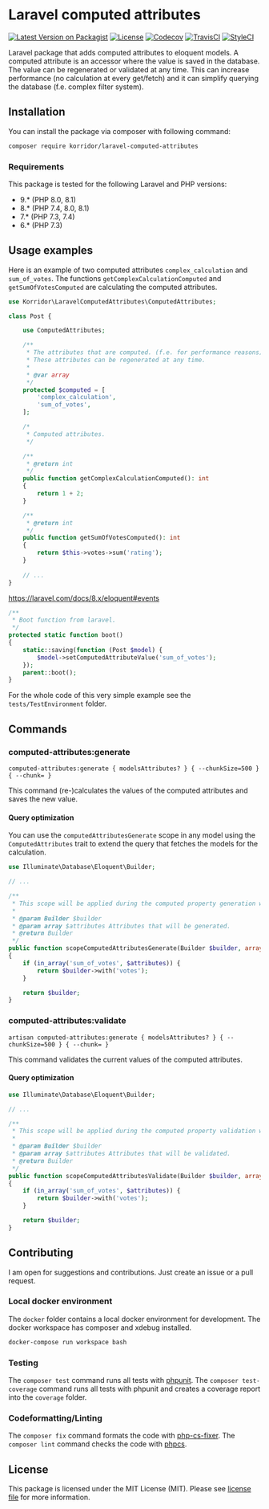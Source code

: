 # Laravel computed attributes

[![Latest Version on Packagist](https://img.shields.io/packagist/v/korridor/laravel-computed-attributes?style=flat-square)](https://packagist.org/packages/korridor/laravel-computed-attributes)
[![License](https://img.shields.io/packagist/l/korridor/laravel-computed-attributes?style=flat-square)](license.md)
[![Codecov](https://img.shields.io/codecov/c/github/korridor/laravel-computed-attributes?style=flat-square)](https://codecov.io/gh/korridor/laravel-computed-attributes)
[![TravisCI](https://img.shields.io/travis/korridor/laravel-computed-attributes?style=flat-square)](https://travis-ci.org/korridor/laravel-computed-attributes)
[![StyleCI](https://styleci.io/repos/226346821/shield)](https://styleci.io/repos/226346821)

Laravel package that adds computed attributes to eloquent models.
A computed attribute is an accessor where the value is saved in the database.
The value can be regenerated or validated at any time.
This can increase performance (no calculation at every get/fetch) and it can simplify querying the database (f.e. complex filter system). 

## Installation

You can install the package via composer with following command:

```bash
composer require korridor/laravel-computed-attributes
```

### Requirements

This package is tested for the following Laravel and PHP versions:

 - 9.* (PHP 8.0, 8.1)
 - 8.* (PHP 7.4, 8.0, 8.1)
 - 7.* (PHP 7.3, 7.4)
 - 6.* (PHP 7.3)
 
## Usage examples

Here is an example of two computed attributes `complex_calculation` and `sum_of_votes`.
The functions `getComplexCalculationComputed` and `getSumOfVotesComputed` are calculating the computed attributes.

```php
use Korridor\LaravelComputedAttributes\ComputedAttributes;

class Post {

    use ComputedAttributes;

    /**
     * The attributes that are computed. (f.e. for performance reasons)
     * These attributes can be regenerated at any time.
     *
     * @var array
     */
    protected $computed = [
        'complex_calculation',
        'sum_of_votes',
    ];

    /*
     * Computed attributes.
     */

    /**
     * @return int
     */
    public function getComplexCalculationComputed(): int
    {
        return 1 + 2;
    }

    /**
     * @return int
     */
    public function getSumOfVotesComputed(): int
    {
        return $this->votes->sum('rating');
    }
    
    // ...
}
```



https://laravel.com/docs/8.x/eloquent#events

```php
/**
 * Boot function from laravel.
 */
protected static function boot()
{
    static::saving(function (Post $model) {
        $model->setComputedAttributeValue('sum_of_votes');
    });
    parent::boot();
}
```

For the whole code of this very simple example see the `tests/TestEnvironment` folder.

## Commands

### computed-attributes:generate

```
computed-attributes:generate { modelsAttributes? } { --chunkSize=500 } { --chunk= }
```

This command (re-)calculates the values of the computed attributes and saves the new value.

#### Query optimization

You can use the `computedAttributesGenerate` scope in any model using the `ComputedAttributes` trait to extend the query that fetches the models for the calculation.

```php
use Illuminate\Database\Eloquent\Builder;

// ...

/**
 * This scope will be applied during the computed property generation with artisan computed-attributes:generate.
 *
 * @param Builder $builder
 * @param array $attributes Attributes that will be generated.
 * @return Builder
 */
public function scopeComputedAttributesGenerate(Builder $builder, array $attributes): Builder
{
    if (in_array('sum_of_votes', $attributes)) {
        return $builder->with('votes');
    }

    return $builder;
}
```

### computed-attributes:validate

```
artisan computed-attributes:generate { modelsAttributes? } { --chunkSize=500 } { --chunk= }
```

This command validates the current values of the computed attributes.

#### Query optimization

```php
use Illuminate\Database\Eloquent\Builder;

// ...

/**
 * This scope will be applied during the computed property validation with artisan computed-attributes:validate.
 *
 * @param Builder $builder
 * @param array $attributes Attributes that will be validated.
 * @return Builder
 */
public function scopeComputedAttributesValidate(Builder $builder, array $attributes): Builder
{
    if (in_array('sum_of_votes', $attributes)) {
        return $builder->with('votes');
    }

    return $builder;
}
```

## Contributing

I am open for suggestions and contributions. Just create an issue or a pull request.

### Local docker environment

The `docker` folder contains a local docker environment for development.
The docker workspace has composer and xdebug installed.

```bash
docker-compose run workspace bash
```

### Testing

The `composer test` command runs all tests with [phpunit](https://phpunit.de/).
The `composer test-coverage` command runs all tests with phpunit and creates a coverage report into the `coverage` folder.

### Codeformatting/Linting

The `composer fix` command formats the code with [php-cs-fixer](https://github.com/FriendsOfPHP/PHP-CS-Fixer).
The `composer lint` command checks the code with [phpcs](https://github.com/squizlabs/PHP_CodeSniffer).

## License

This package is licensed under the MIT License (MIT). Please see [license file](license.md) for more information.
